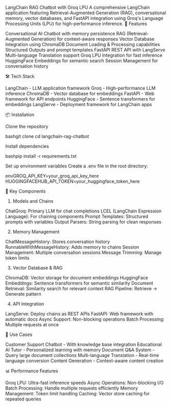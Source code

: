 LangChain RAG Chatbot with Groq LPU
A comprehensive LangChain application featuring Retrieval-Augmented Generation (RAG), conversational memory, vector databases, and FastAPI integration using Groq's Language Processing Units (LPU) for high-performance inference.
🚀 Features

Conversational AI Chatbot with memory persistence
RAG (Retrieval-Augmented Generation) for context-aware responses
Vector Database Integration using ChromaDB
Document Loading & Processing capabilities
Structured Outputs and prompt templates
FastAPI REST API with LangServe
Multi-language Translation support
Groq LPU Integration for fast inference
HuggingFace Embeddings for semantic search
Session Management for conversation history

🛠️ Tech Stack

LangChain - LLM application framework
Groq - High-performance LLM inference
ChromaDB - Vector database for embeddings
FastAPI - Web framework for API endpoints
HuggingFace - Sentence transformers for embeddings
LangServe - Deployment framework for LangChain apps

📦 Installation

Clone the repository

bashgit clone <your-repo-url>
cd langchain-rag-chatbot

Install dependencies

bashpip install -r requirements.txt

Set up environment variables
Create a .env file in the root directory:

envGROQ_API_KEY=your_groq_api_key_here
HUGGINGFACEHUB_API_TOKEN=your_huggingface_token_here

🔧 Key Components
1. Models and Chains

ChatGroq: Primary LLM for chat completions
LCEL (LangChain Expression Language): For chaining components
Prompt Templates: Structured prompts with variables
Output Parsers: String parsing for clean responses

2. Memory Management

ChatMessageHistory: Stores conversation history
RunnableWithMessageHistory: Adds memory to chains
Session Management: Multiple conversation sessions
Message Trimming: Manage token limits

3. Vector Database & RAG

ChromaDB: Vector storage for document embeddings
HuggingFace Embeddings: Sentence transformers for semantic similarity
Document Retrieval: Similarity search for relevant context
RAG Pipeline: Retrieve → Generate pattern

4. API Integration

LangServe: Deploy chains as REST APIs
FastAPI: Web framework with automatic docs
Async Support: Non-blocking operations
Batch Processing: Multiple requests at once

🎯 Use Cases

Customer Support Chatbot - With knowledge base integration
Educational AI Tutor - Personalized learning with memory
Document Q&A System - Query large document collections
Multi-language Translation - Real-time language conversion
Content Generation - Context-aware content creation

📊 Performance Features

Groq LPU: Ultra-fast inference speeds
Async Operations: Non-blocking I/O
Batch Processing: Handle multiple requests efficiently
Memory Management: Token limit handling
Caching: Vector store caching for repeated queries
